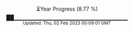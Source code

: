 <p align="center">
⏳Year Progress (8.77 %) <br>
██▁▁▁▁▁▁▁▁▁▁▁▁▁▁▁▁▁▁▁▁▁▁▁▁▁▁▁▁ <br>
<sub>Updated: Thu, 02 Feb 2023 00:09:01 GMT</sub>
</p>

